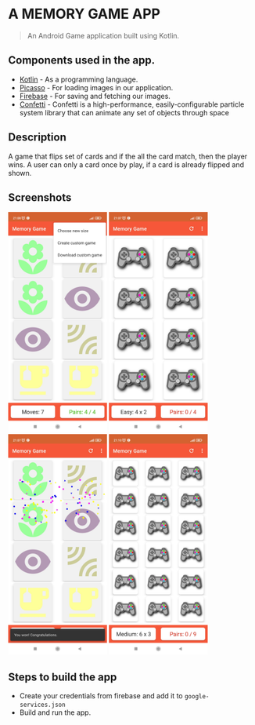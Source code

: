 ﻿﻿
# A MEMORY GAME APP 

> An Android Game application built using Kotlin.
>

## Components used in the app.
- [Kotlin](https://kotlinlang.org/) - As a programming language.
- [Picasso](https://github.com/square/picasso) - For loading images in our application.
- [Firebase](https://firebase.google.com/docs/android/setup) - For saving and fetching our images.
- [Confetti](https://github.com/jinatonic/confetti) - Confetti is a high-performance, easily-configurable particle system library that can animate any set of objects through space
## Description
A game that flips set of cards and if the all the card match, then the player wins. A user can only a card once by play, if a card is already flipped and shown.

## Screenshots
<img alt="MaymurriGayme" height="450px" src="https://github.com/Chinex-Boroja/MaymurriGayme/blob/main/app/src/main/res/drawable/play.jpg"/>  <img alt="MaymurriGayme" height="450px" src="https://github.com/Chinex-Boroja/MaymurriGayme/blob/main/app/src/main/res/drawable/home.jpg"/>  <img alt="MaymurriGayme" height="450px" src="https://github.com/Chinex-Boroja/MaymurriGayme/blob/main/app/src/main/res/drawable/wins.jpg"/>  <img alt="MaymurriGayme" height="450px" src="https://github.com/Chinex-Boroja/MaymurriGayme/blob/main/app/src/main/res/drawable/win.jpg"/>

## Steps to build the app
- Create your credentials from firebase and add it to `google-services.json`
- Build and run the app.


